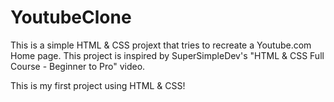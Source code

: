 # YoutubeClone

This is a simple HTML & CSS projext that tries to recreate a Youtube.com Home page. This project is inspired by SuperSimpleDev's "HTML & CSS Full Course - Beginner to Pro" video.

This is my first project using HTML & CSS!
